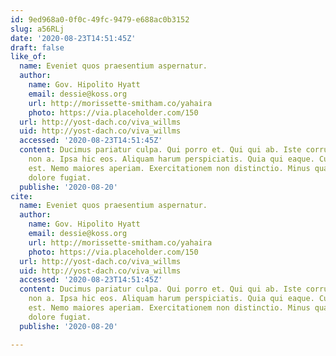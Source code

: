 ```yaml
---
id: 9ed968a0-0f0c-49fc-9479-e688ac0b3152
slug: a56RLj
date: '2020-08-23T14:51:45Z'
draft: false
like_of:
  name: Eveniet quos praesentium aspernatur.
  author:
    name: Gov. Hipolito Hyatt
    email: dessie@koss.org
    url: http://morissette-smitham.co/yahaira
    photo: https://via.placeholder.com/150
  url: http://yost-dach.co/viva_willms
  uid: http://yost-dach.co/viva_willms
  accessed: '2020-08-23T14:51:45Z'
  content: Ducimus pariatur culpa. Qui porro et. Qui qui ab. Iste corrupti eum. Dolorum
    non a. Ipsa hic eos. Aliquam harum perspiciatis. Quia qui eaque. Cumque maxime
    est. Nemo maiores aperiam. Exercitationem non distinctio. Minus quas ullam. Sed
    dolore fugiat.
  publishe: '2020-08-20'
cite:
  name: Eveniet quos praesentium aspernatur.
  author:
    name: Gov. Hipolito Hyatt
    email: dessie@koss.org
    url: http://morissette-smitham.co/yahaira
    photo: https://via.placeholder.com/150
  url: http://yost-dach.co/viva_willms
  uid: http://yost-dach.co/viva_willms
  accessed: '2020-08-23T14:51:45Z'
  content: Ducimus pariatur culpa. Qui porro et. Qui qui ab. Iste corrupti eum. Dolorum
    non a. Ipsa hic eos. Aliquam harum perspiciatis. Quia qui eaque. Cumque maxime
    est. Nemo maiores aperiam. Exercitationem non distinctio. Minus quas ullam. Sed
    dolore fugiat.
  publishe: '2020-08-20'

---
```



